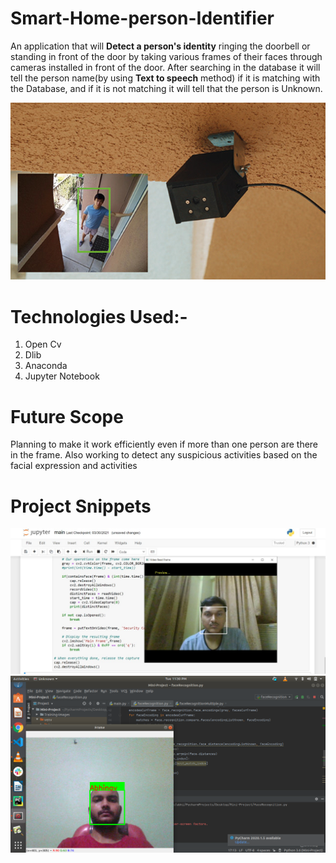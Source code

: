 # Smart-Home-person-Identifier

 An application that will **Detect a person's identity** ringing the doorbell or standing in front of the door by taking various frames of their faces through cameras installed 
 in front of the door. After searching in the database it will tell the person name(by using **Text to speech** method) if it is matching with the Database, and if it is not         matching it will tell that the person is Unknown.
 
 
 ![alt text](https://github.com/ayushakash990/Smart-Home-person-Identifier/blob/main/Images/Picture1.png?raw=true)
 
# Technologies Used:-

1. Open Cv
2. Dlib
3. Anaconda
4. Jupyter Notebook

# Future Scope
Planning to make it work efficiently even if more than one person are there in the frame. Also working to detect any suspicious activities based on the facial expression and activities

# Project Snippets

![alt text](https://github.com/ayushakash990/Smart-Home-person-Identifier/blob/main/Images/Picture2.png?raw=true)
![alt text](https://github.com/ayushakash990/Smart-Home-person-Identifier/blob/main/Images/Picture3.png?raw=true)
